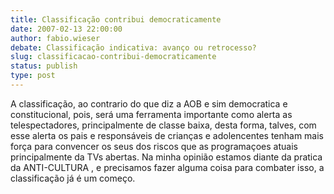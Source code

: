 ```yaml
---
title: Classificação contribui democraticamente
date: 2007-02-13 22:00:00
author: fabio.wieser
debate: Classificação indicativa: avanço ou retrocesso?
slug: classificacao-contribui-democraticamente
status: publish 
type: post
---
```


A classificação, ao contrario do que diz a AOB e sim democratica e constitucional, pois, será uma ferramenta importante como alerta as telespectadores, principalmente de classe baixa, desta forma, talves, com esse alerta os pais e responsáveis de crianças e adolencentes tenham mais força para convencer os seus dos riscos que as programaçoes atuais principalmente da TVs abertas. Na minha opinião estamos diante da pratica da ANTI-CULTURA , e precisamos fazer alguma coisa para combater isso, a classificação já é um começo.
